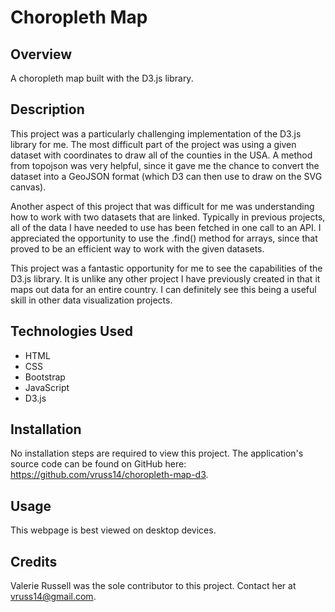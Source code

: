 # Choropleth Map

## Overview

A choropleth map built with the D3.js library.

## Description

This project was a particularly challenging implementation of the D3.js library for me. The most difficult part of the project was using a given dataset with coordinates to draw all of the counties in the USA. A method from topojson was very helpful, since it gave me the chance to convert the dataset into a GeoJSON format (which D3 can then use to draw on the SVG canvas). 

Another aspect of this project that was difficult for me was understanding how to work with two datasets that are linked. Typically in previous projects, all of the data I have needed to use has been fetched in one call to an API. I appreciated the opportunity to use the .find() method for arrays, since that proved to be an efficient way to work with the given datasets.

This project was a fantastic opportunity for me to see the capabilities of the D3.js library. It is unlike any other project I have previously created in that it maps out data for an entire country. I can definitely see this being a useful skill in other data visualization projects.

## Technologies Used

- HTML
- CSS
- Bootstrap
- JavaScript
- D3.js

## Installation

No installation steps are required to view this project. The application's source code can be found on GitHub here: https://github.com/vruss14/choropleth-map-d3.

## Usage

This webpage is best viewed on desktop devices.

## Credits

Valerie Russell was the sole contributor to this project. Contact her at vruss14@gmail.com.